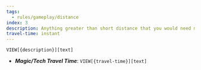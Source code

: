 ```yaml
---
tags:
  - rules/gameplay/distance
index: 3
description: Anything greater than short distance that you would need more than a few seconds of vigorous movement to reach (usually ~100m).
travel-time: instant
---
```

`VIEW[{description}][text]`

- ***Magic/Tech Travel Time***: `VIEW[{travel-time}][text]`
